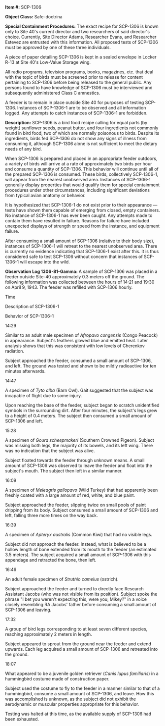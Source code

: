 **Item #:** SCP-1306

**Object Class:** Safe-doctrina

**Special Containment Procedures:** The exact recipe for SCP-1306 is known only to Site 40's current director and two researchers of said director's choice. Currently, Site Director Adams, Researcher Evans, and Researcher Estevez are entrusted with this information. All proposed tests of SCP-1306 must be approved by one of these three individuals.

A piece of paper detailing SCP-1306 is kept in a sealed envelope in Locker R-13 at Site 40's Low-Value Storage wing.

All radio programs, television programs, books, magazines, etc. that deal with the topic of birds must be screened prior to release for content pertaining to SCP-1306 before being released to the general public. Any persons found to have knowledge of SCP-1306 must be interviewed and subsequently administered Class C amnestics.

A feeder is to remain in place outside Site 40 for purposes of testing SCP-1306. Instances of SCP-1306-1 are to be observed and all information logged. Any attempts to catch instances of SCP-1306-1 are forbidden.

**Description:** SCP-1306 is a bird food recipe calling for equal parts (by weight) sunflower seeds, peanut butter, and four ingredients not commonly found in bird food, two of which are normally poisonous to birds. Despite its ingredients, birds fed SCP-1306 do not show any signs of illness from consuming it, although SCP-1306 alone is not sufficient to meet the dietary needs of any bird.

When SCP-1306 is prepared and placed in an appropriate feeder outdoors, a variety of birds will arrive at a rate of approximately two birds per hour and consume a quantity of SCP-1306. This behavior will continue until all of the prepared SCP-1306 is consumed. These birds, collectively SCP-1306-1, will appear from the nearest unobserved area. Instances of SCP-1306-1 generally display properties that would qualify them for special containment procedures under other circumstances, including significant deviations from typical avian anatomy or behavior.

It is hypothesized that SCP-1306-1 do not exist prior to their appearance — tests have shown them capable of emerging from closed, empty containers. No instance of SCP-1306-1 has ever been caught. Any attempts made to contain them have resulted in failure. Reasons for failure have included unexpected displays of strength or speed from the instance, and equipment failure.

After consuming a small amount of SCP-1306 (relative to their body size), instances of SCP-1306-1 will retreat to the nearest unobserved area. There is currently no evidence indicating that SCP-1306-1 exist after this. It is thus considered safe to test SCP-1306 without concern that instances of SCP-1306-1 will escape into the wild.

**Observation Log 1306-81-Gamma:** A sample of SCP-1306 was placed in a feeder outside Site-40 approximately 0.3 meters off the ground. The following information was collected between the hours of 14:21 and 19:30 on April 9, 1943. The feeder was refilled with SCP-1306 hourly.

Time

Description of SCP-1306-1

Behavior of SCP-1306-1

14:29

Similar to an adult male specimen of _Afropavo congensis_ (Congo Peacock) in appearance. Subject's feathers glowed blue and emitted heat. Later analysis shows that this was consistent with low levels of Cherenkov radiation.

Subject approached the feeder, consumed a small amount of SCP-1306, and left. The ground was tested and shown to be mildly radioactive for ten minutes afterwards.

14:47

A specimen of _Tyto alba_ (Barn Owl). Gait suggested that the subject was incapable of flight due to some injury.

Upon reaching the base of the feeder, subject began to scratch unidentified symbols in the surrounding dirt. After four minutes, the subject's legs grew to a height of 0.4 meters. The subject then consumed a small amount of SCP-1306 and left.

15:28

A specimen of _Goura scheepmakeri_ (Southern Crowned Pigeon). Subject was missing both legs, the majority of its bowels, and its left wing. There was no indication that the subject was alive.

Subject floated towards the feeder through unknown means. A small amount of SCP-1306 was observed to leave the feeder and float into the subject's mouth. The subject then left in a similar manner.

16:09

A specimen of _Meleagris gallopavo_ (Wild Turkey) that had apparently been freshly coated with a large amount of red, white, and blue paint.

Subject approached the feeder, slipping twice on small pools of paint dripping from its body. Subject consumed a small amount of SCP-1306 and left, falling three more times on the way back.

16:39

A specimen of _Apteryx australis_ (Common Kiwi) that had no visible legs.

Subject did not approach the feeder. Instead, what is believed to be a hollow length of bone extended from its mouth to the feeder (an estimated 3.5 meters). The subject acquired a small amount of SCP-1306 with this appendage and retracted the bone, then left.

16:46

An adult female specimen of _Struthio camelus_ (ostrich).

Subject approached the feeder and turned to directly face Research Assistant Jacobs (who was not visible from its position). Subject spoke the phrase "I bet you weren't expecting this, were you, Mikey?" in a voice closely resembling RA Jacobs' father before consuming a small amount of SCP-1306 and leaving.

17:32

A group of bird legs corresponding to at least seven different species, reaching approximately 2 meters in length.

Subject appeared to sprout from the ground near the feeder and extend upwards. Each leg acquired a small amount of SCP-1306 and retreated into the ground.

18:07

What appeared to be a juvenile golden retriever (_Canis lupus familiaris_) in a hummingbird costume made of construction paper.

Subject used the costume to fly to the feeder in a manner similar to that of a hummingbird, consume a small amount of SCP-1306, and leave. How this was accomplished is unknown, as the subject did not exhibit the aerodynamic or muscular properties appropriate for this behavior.

Testing was halted at this time, as the available supply of SCP-1306 had been exhausted.